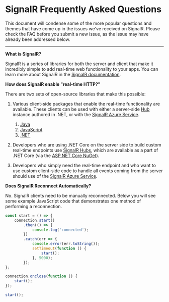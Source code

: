 SignalR Frequently Asked Questions
=======

This document will condense some of the more popular questions and themes that have come up in the issues we've received on SignalR. Please check the FAQ before you submit a new issue, as the issue may have already been addressed below. 

---

**What is SignalR?**

SignalR is a series of libraries for both the server and client that make it incredibly simple to add real-time web functionality to your apps. You can learn more about SignalR in the [SignalR documentation](https://docs.microsoft.com/en-us/aspnet/core/signalr/introduction). 

**How does SignalR enable "real-time HTTP?"**

There are two sets of open-source libraries that make this possible: 

1. Various client-side packages that enable the real-time functionality are available. These clients can be used with either a server-side [Hub](https://docs.microsoft.com/en-us/aspnet/core/signalr/hubs?view=aspnetcore-2.2) instance authored in .NET, or with the [SignalR Azure Service](https://azure.microsoft.com/en-us/services/signalr-service/). 

    1. [Java](https://aka.ms/signalr-client-java)
    1. [JavaScript](https://aka.ms/signalr-client-javascript)
    1. [.NET](https://aka.ms/signalr-client-dotnet)

1. Developers who are using .NET Core on the server side to build custom real-time endpoints use [SignalR Hubs](https://docs.microsoft.com/en-us/aspnet/core/signalr/hubs), which are available as a part of .NET Core (via the [ASP.NET Core NuGet](https://www.nuget.org/packages/Microsoft.AspNetCore.App)). 

1. Developers who simply need the real-time endpoint and who want to use custom client-side code to handle all events coming from the server should use of the [SignalR Azure Service](https://azure.microsoft.com/en-us/services/signalr-service/). 

**Does SignalR Reconnect Automatically?**

No. SignalR clients need to be manually reconnected. Below you will see some example JavaScript code that demonstrates one method of performing a reconnection. 

```javascript
const start = () => {
    connection.start()
        .then(() => {
            console.log('connected');
        })
        .catch(err => {
            console.error(err.toString());
            setTimeout(function () {
                start();
            }, 5000);
        });
};

connection.onclose(function () {
    start();
});

start();
```
